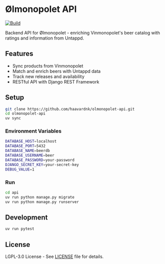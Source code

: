 # Ølmonopolet API

[![Build](https://github.com/haavardnk/olmonopolet-api/actions/workflows/main.yml/badge.svg)](https://github.com/haavardnk/olmonopolet-api/actions/workflows/main.yml)

Backend API for Ølmonopolet - enriching Vinmonopolet's beer catalog with ratings and information from Untappd.

## Features

- Sync products from Vinmonopolet
- Match and enrich beers with Untappd data
- Track new releases and availability
- RESTful API with Django REST Framework

## Setup

```bash
git clone https://github.com/haavardnk/olmonopolet-api.git
cd olmonopolet-api
uv sync
```

### Environment Variables

```bash
DATABASE_HOST=localhost
DATABASE_PORT=5432
DATABASE_NAME=beerdb
DATABASE_USERNAME=beer
DATABASE_PASSWORD=your-password
DJANGO_SECRET_KEY=your-secret-key
DEBUG_VALUE=1
```

### Run

```bash
cd api
uv run python manage.py migrate
uv run python manage.py runserver
```

## Development

```bash
uv run pytest
```

## License

LGPL-3.0 License - See [LICENSE](LICENSE) file for details.
